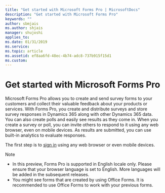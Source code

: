 ```yaml
---
title: "Get started with Microsoft Forms Pro | MicrosoftDocs"
description: "Get started with Microsoft Forms Pro"
keywords: ""
author: sbmjais
ms.author: shjais
manager: shujoshi
applies_to: 
ms.date: 01/31/2019
ms.service: 
ms.topic: article
ms.assetid: ef8aa6fd-48ec-4b74-adc8-737b915f15d1
ms.custom: 
---
```



# Get started with Microsoft Forms Pro

Microsoft Forms Pro allows you to create and send survey forms to your customers and collect their valuable feedback about your products or services. With Forms Pro, you create and distribute surveys and store survey responses in Dynamics 365 along with other Dynamics 365 data. You can also create polls and easily see results as they come in. When you create a survey or poll, you can invite others to respond to it using any web browser, even on mobile devices. As results are submitted, you can use built-in analytics to evaluate responses.

The first step is to [sign in](sign-in.md) using any web browser or even mobile devices.  

> [!NOTE]
> - In this preview, Forms Pro is supported in English locale only. Please ensure that your browser language is set to English. More languages will be added in the subsequent releases.
> - You might see forms that are created by using Office Forms. It is recommended to use Office Forms to work with your previous forms.

